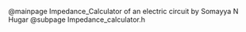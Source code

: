 @mainpage Impedance_Calculator of an electric circuit by Somayya N Hugar
@subpage Impedance_calculator.h
